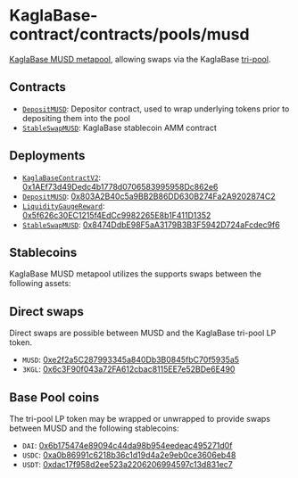 # KaglaBase-contract/contracts/pools/musd

[KaglaBase MUSD metapool](https://www.KaglaBase.fi/musd), allowing swaps via the KaglaBase [tri-pool](../3pool).

## Contracts

* [`DepositMUSD`](DepositMUSD.vy): Depositor contract, used to wrap underlying tokens prior to depositing them into the pool
* [`StableSwapMUSD`](StableSwapMUSD.vy): KaglaBase stablecoin AMM contract

## Deployments

* [`KaglaBaseContractV2`](../../tokens/KaglaTokenV2.vy): [0x1AEf73d49Dedc4b1778d0706583995958Dc862e6](https://etherscan.io/address/0x1AEf73d49Dedc4b1778d0706583995958Dc862e6)
* [`DepositMUSD`](DepositMUSD.vy): [0x803A2B40c5a9BB2B86DD630B274Fa2A9202874C2](https://etherscan.io/address/0x803A2B40c5a9BB2B86DD630B274Fa2A9202874C2)
* [`LiquidityGaugeReward`](LiquidityGaugeReward): [0x5f626c30EC1215f4EdCc9982265E8b1F411D1352](https://etherscan.io/address/0x5f626c30EC1215f4EdCc9982265E8b1F411D1352)
* [`StableSwapMUSD`](StableSwapMUSD.vy): [0x8474DdbE98F5aA3179B3B3F5942D724aFcdec9f6](https://etherscan.io/address/0x8474DdbE98F5aA3179B3B3F5942D724aFcdec9f6)

## Stablecoins

KaglaBase MUSD metapool utilizes the supports swaps between the following assets:

## Direct swaps

Direct swaps are possible between MUSD and the KaglaBase tri-pool LP token.

* `MUSD`: [0xe2f2a5C287993345a840Db3B0845fbC70f5935a5](https://etherscan.io/address/0xe2f2a5C287993345a840Db3B0845fbC70f5935a5)
* `3KGL`: [0x6c3F90f043a72FA612cbac8115EE7e52BDe6E490](https://etherscan.io/address/0x6c3F90f043a72FA612cbac8115EE7e52BDe6E490)

## Base Pool coins

The tri-pool LP token may be wrapped or unwrapped to provide swaps between MUSD and the following stablecoins:

* `DAI`: [0x6b175474e89094c44da98b954eedeac495271d0f](https://etherscan.io/address/0x6b175474e89094c44da98b954eedeac495271d0f)
* `USDC`: [0xa0b86991c6218b36c1d19d4a2e9eb0ce3606eb48](https://etherscan.io/address/0xa0b86991c6218b36c1d19d4a2e9eb0ce3606eb48)
* `USDT`: [0xdac17f958d2ee523a2206206994597c13d831ec7](https://etherscan.io/address/0xdac17f958d2ee523a2206206994597c13d831ec7)
